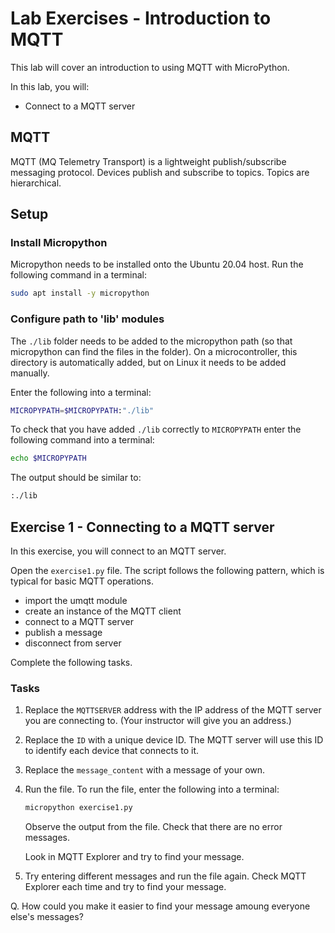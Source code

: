 # Lab Exercises - Introduction to MQTT

This lab will cover an introduction to using MQTT with MicroPython.

In this lab, you will:

- Connect to a MQTT server

## MQTT

MQTT (MQ Telemetry Transport) is a lightweight publish/subscribe messaging protocol. Devices publish and subscribe to topics. Topics are hierarchical.

## Setup

### Install Micropython

Micropython needs to be installed onto the Ubuntu 20.04 host. Run the following command in a terminal:

```bash
sudo apt install -y micropython
```

### Configure path to 'lib' modules

The `./lib` folder needs to be added to the micropython path (so that micropython can find the files in the folder). On a microcontroller, this directory is automatically added, but on Linux it needs to be added manually.

Enter the following into a terminal:

```bash
MICROPYPATH=$MICROPYPATH:"./lib"
```

To check that you have added `./lib` correctly to `MICROPYPATH` enter the following command into a terminal:

```bash
echo $MICROPYPATH
```

The output should be similar to:

```bash
:./lib
```


## Exercise 1 - Connecting to a MQTT server

In this exercise, you will connect to an MQTT server.

Open the `exercise1.py` file. The script follows the following pattern, which is typical for basic MQTT operations.

- import the umqtt module
- create an instance of the MQTT client
- connect to a MQTT server
- publish a message
- disconnect from server

Complete the following tasks.

### Tasks

1. Replace the `MQTTSERVER` address with the IP address of the MQTT server you are connecting to. (Your instructor will give you an address.)

1. Replace the `ID` with a unique device ID. The MQTT server will use this ID to identify each device that connects to it.

1. Replace the `message_content` with a message of your own.

1. Run the file. To run the file, enter the following into a terminal:

    ```bash
    micropython exercise1.py
    ```

    Observe the output from the file. Check that there are no error messages.

    Look in MQTT Explorer and try to find your message.

1. Try entering different messages and run the file again. Check MQTT Explorer each time and try to find your message.


Q. How could you make it easier to find your message amoung everyone else's messages?

